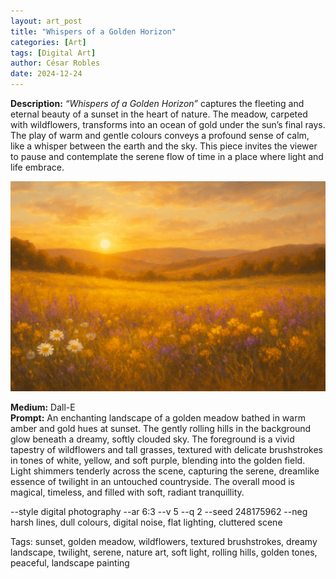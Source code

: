 ```yaml
---
layout: art_post
title: "Whispers of a Golden Horizon"
categories: [Art]
tags: [Digital Art]
author: César Robles
date: 2024-12-24
---
```

**Description:** *“Whispers of a Golden Horizon”* captures the fleeting and eternal beauty of a sunset in the heart of nature. The meadow, carpeted with wildflowers, transforms into an ocean of gold under the sun’s final rays. The play of warm and gentle colours conveys a profound sense of calm, like a whisper between the earth and the sky. This piece invites the viewer to pause and contemplate the serene flow of time in a place where light and life embrace.

![Whispers of a Golden Horizon](/imag/digital_art/whispers_of_a_golden_horizon.jpg)

**Medium:** Dall-E\
**Prompt:** An enchanting landscape of a golden meadow bathed in warm amber and gold hues at sunset. The gently rolling hills in the background glow beneath a dreamy, softly clouded sky. The foreground is a vivid tapestry of wildflowers and tall grasses, textured with delicate brushstrokes in tones of white, yellow, and soft purple, blending into the golden field. Light shimmers tenderly across the scene, capturing the serene, dreamlike essence of twilight in an untouched countryside. The overall mood is magical, timeless, and filled with soft, radiant tranquillity.

--style digital photography --ar 6:3 --v 5 --q 2 --seed 248175962 --neg harsh lines, dull colours, digital noise, flat lighting, cluttered scene

Tags: sunset, golden meadow, wildflowers, textured brushstrokes, dreamy landscape, twilight, serene, nature art, soft light, rolling hills, golden tones, peaceful, landscape painting